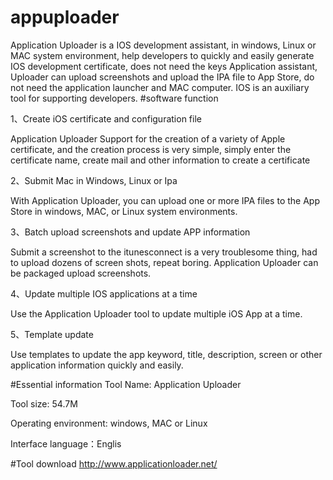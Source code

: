 # appuploader
Application Uploader is a IOS development assistant, in windows, Linux or MAC system environment, help developers to quickly and easily generate IOS development certificate, does not need the keys Application assistant, Uploader can upload screenshots and upload the IPA file to App Store, do not need the application launcher and MAC computer. IOS is an auxiliary tool for supporting developers.
#software function

1、Create iOS certificate and configuration file

Application Uploader Support for the creation of a variety of Apple certificate, and the creation process is very simple, simply enter the certificate name, create mail and other information to create a certificate

2、Submit Mac in Windows, Linux or Ipa

With Application Uploader, you can upload one or more IPA files to the App Store in windows, MAC, or Linux system environments.

3、Batch upload screenshots and update APP information

Submit a screenshot to the itunesconnect is a very troublesome thing, had to upload dozens of screen shots, repeat boring. Application Uploader can be packaged upload screenshots.

4、Update multiple IOS applications at a time

Use the Application Uploader tool to update multiple iOS App at a time.

5、Template update

Use templates to update the app keyword, title, description, screen or other application information quickly and easily.

#Essential information
Tool Name: Application Uploader

Tool size: 54.7M

Operating environment: windows, MAC or Linux

Interface language：Englis

#Tool download
http://www.applicationloader.net/
